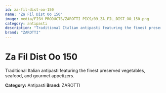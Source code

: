 ```yaml
---
id: za-fil-dist-oo-150
name: "Za Fil Dist Oo 150"
image: media/FISH PRODUCTS/ZAROTTI PICS/09_ZA_FIL_DIST_OO_150.png
category: antipasti
description: "Traditional Italian antipasti featuring the finest preserved vegetables, seafood, and gourmet appetizers."
brand: "ZAROTTI"
---
```


# Za Fil Dist Oo 150

Traditional Italian antipasti featuring the finest preserved vegetables, seafood, and gourmet appetizers.

**Category:** Antipasti
**Brand:** ZAROTTI
